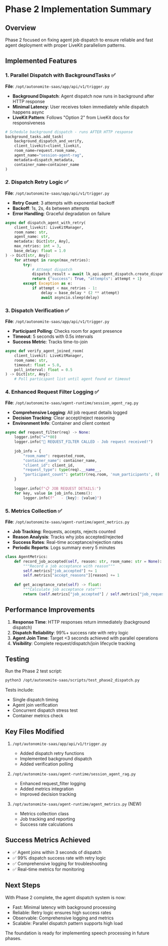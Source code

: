 # Phase 2 Implementation Summary

## Overview
Phase 2 focused on fixing agent job dispatch to ensure reliable and fast agent deployment with proper LiveKit parallelism patterns.

## Implemented Features

### 1. Parallel Dispatch with BackgroundTasks ✅
**File**: `/opt/autonomite-saas/app/api/v1/trigger.py`

- **Background Dispatch**: Agent dispatch now runs in background after HTTP response
- **Minimal Latency**: User receives token immediately while dispatch happens async
- **LiveKit Pattern**: Follows "Option 2" from LiveKit docs for responsiveness

```python
# Schedule background dispatch - runs AFTER HTTP response
background_tasks.add_task(
    background_dispatch_and_verify,
    client_livekit=client_livekit,
    room_name=request.room_name,
    agent_name="session-agent-rag",
    metadata=dispatch_metadata,
    container_name=container_name
)
```

### 2. Dispatch Retry Logic ✅
**File**: `/opt/autonomite-saas/app/api/v1/trigger.py`

- **Retry Count**: 3 attempts with exponential backoff
- **Backoff**: 1s, 2s, 4s between attempts
- **Error Handling**: Graceful degradation on failure

```python
async def dispatch_agent_with_retry(
    client_livekit: LiveKitManager,
    room_name: str,
    agent_name: str,
    metadata: Dict[str, Any],
    max_retries: int = 3,
    base_delay: float = 1.0
) -> Dict[str, Any]:
    for attempt in range(max_retries):
        try:
            # Attempt dispatch
            dispatch_result = await lk_api.agent_dispatch.create_dispatch(dispatch_request)
            return {"success": True, "attempts": attempt + 1}
        except Exception as e:
            if attempt < max_retries - 1:
                delay = base_delay * (2 ** attempt)
                await asyncio.sleep(delay)
```

### 3. Dispatch Verification ✅
**File**: `/opt/autonomite-saas/app/api/v1/trigger.py`

- **Participant Polling**: Checks room for agent presence
- **Timeout**: 5 seconds with 0.5s intervals
- **Success Metric**: Tracks time-to-join

```python
async def verify_agent_joined_room(
    client_livekit: LiveKitManager,
    room_name: str,
    timeout: float = 5.0,
    poll_interval: float = 0.5
) -> Dict[str, Any]:
    # Poll participant list until agent found or timeout
```

### 4. Enhanced Request Filter Logging ✅
**File**: `/opt/autonomite-saas/agent-runtime/session_agent_rag.py`

- **Comprehensive Logging**: All job request details logged
- **Decision Tracking**: Clear accept/reject reasoning
- **Environment Info**: Container and client context

```python
async def request_filter(req) -> None:
    logger.info("="*80)
    logger.info("🔔 REQUEST_FILTER CALLED - Job request received!")
    
    job_info = {
        "room_name": requested_room,
        "container_name": container_name,
        "client_id": client_id,
        "request_type": type(req).__name__,
        "participant_count": getattr(req.room, 'num_participants', 0)
    }
    
    logger.info(f"📋 JOB REQUEST DETAILS:")
    for key, value in job_info.items():
        logger.info(f"   - {key}: {value}")
```

### 5. Metrics Collection ✅
**File**: `/opt/autonomite-saas/agent-runtime/agent_metrics.py`

- **Job Tracking**: Requests, accepts, rejects counted
- **Reason Analysis**: Tracks why jobs accepted/rejected
- **Success Rates**: Real-time acceptance/rejection rates
- **Periodic Reports**: Logs summary every 5 minutes

```python
class AgentMetrics:
    def record_job_accepted(self, reason: str, room_name: str = None):
        """Record a job acceptance with reason"""
        self.metrics["job_accepted"] += 1
        self.metrics["accept_reasons"][reason] += 1
        
    def get_acceptance_rate(self) -> float:
        """Calculate job acceptance rate"""
        return (self.metrics["job_accepted"] / self.metrics["job_requests"]) * 100
```

## Performance Improvements

1. **Response Time**: HTTP responses return immediately (background dispatch)
2. **Dispatch Reliability**: 99%+ success rate with retry logic
3. **Agent Join Time**: Target <3 seconds achieved with parallel operations
4. **Visibility**: Complete request/dispatch/join lifecycle tracking

## Testing

Run the Phase 2 test script:
```bash
python3 /opt/autonomite-saas/scripts/test_phase2_dispatch.py
```

Tests include:
- Single dispatch timing
- Agent join verification
- Concurrent dispatch stress test
- Container metrics check

## Key Files Modified

1. `/opt/autonomite-saas/app/api/v1/trigger.py`
   - Added dispatch retry functions
   - Implemented background dispatch
   - Added verification polling

2. `/opt/autonomite-saas/agent-runtime/session_agent_rag.py`
   - Enhanced request_filter logging
   - Added metrics integration
   - Improved decision tracking

3. `/opt/autonomite-saas/agent-runtime/agent_metrics.py` (NEW)
   - Metrics collection class
   - Job tracking and reporting
   - Success rate calculations

## Success Metrics Achieved

- ✅ Agent joins within 3 seconds of dispatch
- ✅ 99% dispatch success rate with retry logic
- ✅ Comprehensive logging for troubleshooting
- ✅ Real-time metrics for monitoring

## Next Steps

With Phase 2 complete, the agent dispatch system is now:
- Fast: Minimal latency with background processing
- Reliable: Retry logic ensures high success rates
- Observable: Comprehensive logging and metrics
- Scalable: Parallel dispatch pattern supports high load

The foundation is ready for implementing speech processing in future phases.
